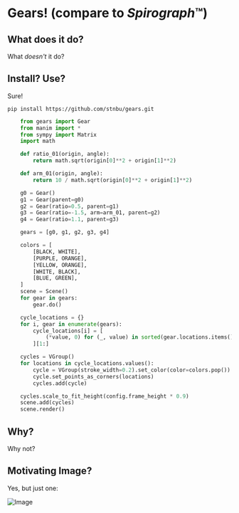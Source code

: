 # Gears! (compare to *Spirograph*&trade;)

## What does it do?

What *doesn't* it do?

## Install? Use?

Sure!

```
pip install https://github.com/stnbu/gears.git
```

```python
    from gears import Gear
    from manim import *
    from sympy import Matrix
    import math

    def ratio_01(origin, angle):
        return math.sqrt(origin[0]**2 + origin[1]**2)

    def arm_01(origin, angle):
        return 10 / math.sqrt(origin[0]**2 + origin[1]**2)

    g0 = Gear()
    g1 = Gear(parent=g0)
    g2 = Gear(ratio=0.5, parent=g1)
    g3 = Gear(ratio=-1.5, arm=arm_01, parent=g2)
    g4 = Gear(ratio=1.1, parent=g3)

    gears = [g0, g1, g2, g3, g4]

    colors = [
        [BLACK, WHITE],
        [PURPLE, ORANGE],
        [YELLOW, ORANGE],
        [WHITE, BLACK],
        [BLUE, GREEN],
    ]
    scene = Scene()
    for gear in gears:
        gear.do()

    cycle_locations = {}
    for i, gear in enumerate(gears):
        cycle_locations[i] = [
            (*value, 0) for (_, value) in sorted(gear.locations.items())
        ][1:]

    cycles = VGroup()
    for locations in cycle_locations.values():
        cycle = VGroup(stroke_width=0.2).set_color(color=colors.pop())
        cycle.set_points_as_corners(locations)
        cycles.add(cycle)

    cycles.scale_to_fit_height(config.frame_height * 0.9)
    scene.add(cycles)
    scene.render()
```

## Why?

Why not?

## Motivating Image?

Yes, but just one:

![Image](../blob/main/wow.jpg?raw=true)
